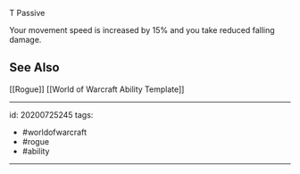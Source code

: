 
T Passive

Your movement speed is increased by 15% and you take reduced falling damage.

## See Also
[[Rogue]]
[[World of Warcraft Ability Template]]

---

id: 20200725245
tags:
 - #worldofwarcraft
 - #rogue
 - #ability

---